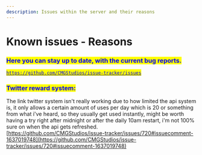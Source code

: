 ```yaml
---
description: Issues within the server and their reasons
---
```


# Known issues - Reasons

### <mark style="color:blue;">Here you can stay up to date, with the current bug reports.</mark>

[<mark style="color:blue;">`https://github.com/CMGStudios/issue-tracker/issues`</mark>](https://github.com/CMGStudios/issue-tracker/issues)

### <mark style="color:blue;">Twitter reward system:</mark>&#x20;

The link twitter system isn't really working due to how limited the api system is, it only allows a certain amount of uses per day which is 20 or something from what i've heard, so they usually get used instantly, might be worth having a try right after midnight or after the daily 10am restart, i'm not 100% sure on when the api gets refreshed.\
[https://github.com/CMGStudios/issue-tracker/issues/720#issuecomment-1637019748](https://github.com/CMGStudios/issue-tracker/issues/720#issuecomment-1637019748)
